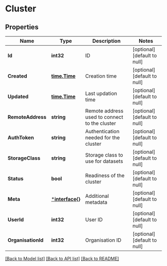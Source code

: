 # Cluster

## Properties
Name | Type | Description | Notes
------------ | ------------- | ------------- | -------------
**Id** | **int32** | ID | [optional] [default to null]
**Created** | [**time.Time**](time.Time.md) | Creation time | [optional] [default to null]
**Updated** | [**time.Time**](time.Time.md) | Last updation time | [optional] [default to null]
**RemoteAddress** | **string** | Remote address used to connect to the cluster | [optional] [default to null]
**AuthToken** | **string** | Authentication needed for the cluster | [optional] [default to null]
**StorageClass** | **string** | Storage class to use for datasets | [optional] [default to null]
**Status** | **bool** | Readiness of the cluster | [optional] [default to null]
**Meta** | [***interface{}**](interface{}.md) | Additional metadata | [optional] [default to null]
**UserId** | **int32** | User ID | [optional] [default to null]
**OrganisationId** | **int32** | Organisation ID | [optional] [default to null]

[[Back to Model list]](../README.md#documentation-for-models) [[Back to API list]](../README.md#documentation-for-api-endpoints) [[Back to README]](../README.md)



